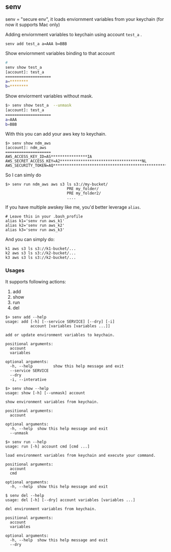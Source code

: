 ## senv

senv = "secure env", it loads enviornment variables from your keychain (for now it supports Mac only)

Adding enviornment variables to keychain using account `test_a` .
```
senv add test_a a=AAA b=BBB
```

Show enviornment variables binding to that account
```bash
# 
senv show test_a
[account]: test_a
====================
a=********
b=********
```

Show enviorment variables without mask.

```bash
$> senv show test_a  --unmask
[account]: test_a
====================
a=AAA
b=BBB
```

With this you can add your aws key to keychain.

```
$> senv show ndm_aws
[account]: ndm_aws
====================
AWS_ACCESS_KEY_ID=AS****************IA
AWS_SECRET_ACCESS_KEY=A2************************************NL
AWS_SECURITY_TOKEN=AQ********************************************************************************************************************************************************************************************************************************************************************************************************************************************************************************************************************************************************************************************************************AF
```

So I can simly do 
```
$> senv run ndm_aws aws s3 ls s3://my-bucket/
                           PRE my_folder/
                           PRE my_folder2/
                           ....
```

If you have multiple awskey like me, you'd better leverage `alias`.

```
# Leave this in your .bash_profile
alias k1='senv run aws_k1'
alias k2='senv run aws_k2'
alias k3='senv run aws_k3'
```

And you can simply do:
```
k1 aws s3 ls s3://k1-bucket/...
k2 aws s3 ls s3://k2-bucket/...
k3 aws s3 ls s3://k2-bucket/...
```

### Usages

It supports following actions:

1. add
2. show
3. run
4. del

```
$> senv add --help
usage: add [-h] [--service SERVICE] [--dry] [-i]
           account [variables [variables ...]]

add or update environment variables to keychain.

positional arguments:
  account
  variables

optional arguments:
  -h, --help         show this help message and exit
  --service SERVICE
  --dry
  -i, --interative
```

```
$> senv show --help
usage: show [-h] [--unmask] account

show environment variables from keychain.

positional arguments:
  account

optional arguments:
  -h, --help  show this help message and exit
  --unmask
```


```
$> senv run --help
usage: run [-h] account cmd [cmd ...]

load environment variables from keychain and execute your command.

positional arguments:
  account
  cmd

optional arguments:
  -h, --help  show this help message and exit
```

```
$ senv del --help
usage: del [-h] [--dry] account variables [variables ...]

del environment variables from keychain.

positional arguments:
  account
  variables

optional arguments:
  -h, --help  show this help message and exit
  --dry
```